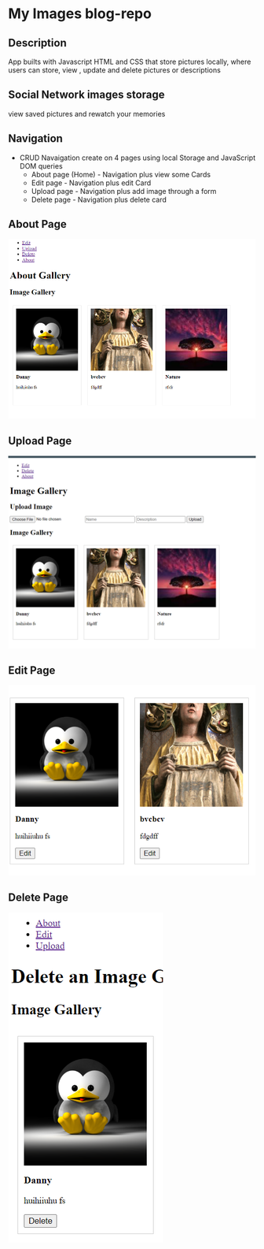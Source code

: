 # My Images blog-repo

## Description

App builts with Javascript HTML and CSS that store pictures locally, where users can store, view , update and delete pictures or descriptions

## Social Network images storage 
view saved pictures and rewatch your memories




## Navigation

* CRUD Navaigation create on 4 pages using local Storage and JavaScript DOM queries
  * About page (Home)  - Navigation plus view some Cards
  * Edit page          - Navigation plus edit Card
  * Upload page        - Navigation plus add image through a form
  * Delete page        - Navigation plus delete card

## About Page
![About Page](./pictures/about.PNG)

## Upload Page
![About upload](./pictures/upload.PNG)


## Edit Page
![About Edit](./pictures/edit.PNG)


## Delete Page
![About Delete](./pictures/delete.PNG)



